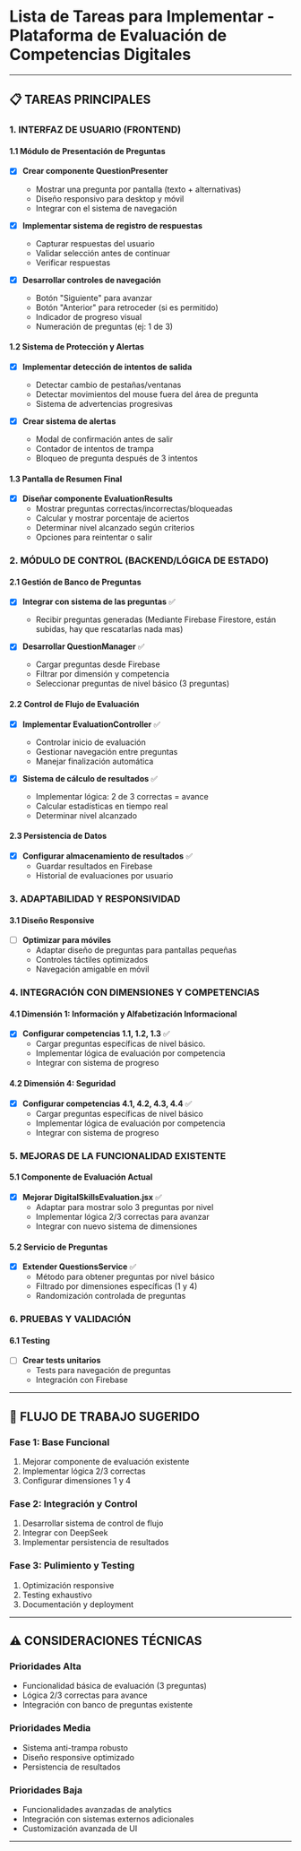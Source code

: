 # Lista de Tareas para Implementar - Plataforma de Evaluación de Competencias Digitales
---

## 📋 TAREAS PRINCIPALES

### 1. INTERFAZ DE USUARIO (FRONTEND)

#### 1.1 Módulo de Presentación de Preguntas
- [X] **Crear componente QuestionPresenter**
  - Mostrar una pregunta por pantalla (texto + alternativas)
  - Diseño responsivo para desktop y móvil
  - Integrar con el sistema de navegación

- [X] **Implementar sistema de registro de respuestas**
  - Capturar respuestas del usuario
  - Validar selección antes de continuar
  - Verificar respuestas

- [X] **Desarrollar controles de navegación**
  - Botón "Siguiente" para avanzar
  - Botón "Anterior" para retroceder (si es permitido)
  - Indicador de progreso visual
  - Numeración de preguntas (ej: 1 de 3)

#### 1.2 Sistema de Protección y Alertas
- [X] **Implementar detección de intentos de salida**
  - Detectar cambio de pestañas/ventanas
  - Detectar movimientos del mouse fuera del área de pregunta
  - Sistema de advertencias progresivas

- [X] **Crear sistema de alertas**
  - Modal de confirmación antes de salir
  - Contador de intentos de trampa
  - Bloqueo de pregunta después de 3 intentos

#### 1.3 Pantalla de Resumen Final
- [X] **Diseñar componente EvaluationResults**
  - Mostrar preguntas correctas/incorrectas/bloqueadas
  - Calcular y mostrar porcentaje de aciertos
  - Determinar nivel alcanzado según criterios
  - Opciones para reintentar o salir

### 2. MÓDULO DE CONTROL (BACKEND/LÓGICA DE ESTADO)

#### 2.1 Gestión de Banco de Preguntas
- [X] **Integrar con sistema de las preguntas** ✅
  - Recibir preguntas generadas (Mediante Firebase Firestore, están subidas, hay que rescatarlas nada mas)

- [X] **Desarrollar QuestionManager** ✅
  - Cargar preguntas desde Firebase
  - Filtrar por dimensión y competencia
  - Seleccionar preguntas de nivel básico (3 preguntas)

#### 2.2 Control de Flujo de Evaluación
- [X] **Implementar EvaluationController** ✅
  - Controlar inicio de evaluación
  - Gestionar navegación entre preguntas
  - Manejar finalización automática

- [X] **Sistema de cálculo de resultados** ✅
  - Implementar lógica: 2 de 3 correctas = avance
  - Calcular estadísticas en tiempo real
  - Determinar nivel alcanzado

#### 2.3 Persistencia de Datos
- [X] **Configurar almacenamiento de resultados** ✅
  - Guardar resultados en Firebase
  - Historial de evaluaciones por usuario

### 3. ADAPTABILIDAD Y RESPONSIVIDAD

#### 3.1 Diseño Responsive
- [ ] **Optimizar para móviles**
  - Adaptar diseño de preguntas para pantallas pequeñas
  - Controles táctiles optimizados
  - Navegación amigable en móvil

### 4. INTEGRACIÓN CON DIMENSIONES Y COMPETENCIAS

#### 4.1 Dimensión 1: Información y Alfabetización Informacional
- [X] **Configurar competencias 1.1, 1.2, 1.3** ✅
  - Cargar preguntas específicas de nivel básico.
  - Implementar lógica de evaluación por competencia
  - Integrar con sistema de progreso

#### 4.2 Dimensión 4: Seguridad
- [X] **Configurar competencias 4.1, 4.2, 4.3, 4.4** ✅
  - Cargar preguntas específicas de nivel básico
  - Implementar lógica de evaluación por competencia
  - Integrar con sistema de progreso

### 5. MEJORAS DE LA FUNCIONALIDAD EXISTENTE

#### 5.1 Componente de Evaluación Actual
- [X] **Mejorar DigitalSkillsEvaluation.jsx** ✅
  - Adaptar para mostrar solo 3 preguntas por nivel
  - Implementar lógica 2/3 correctas para avanzar
  - Integrar con nuevo sistema de dimensiones

#### 5.2 Servicio de Preguntas
- [X] **Extender QuestionsService** ✅
  - Método para obtener preguntas por nivel básico
  - Filtrado por dimensiones específicas (1 y 4)
  - Randomización controlada de preguntas

### 6. PRUEBAS Y VALIDACIÓN

#### 6.1 Testing
- [ ] **Crear tests unitarios**
  - Tests para navegación de preguntas
  - Integración con Firebase

---

## 🔄 FLUJO DE TRABAJO SUGERIDO

### Fase 1: Base Funcional
1. Mejorar componente de evaluación existente
2. Implementar lógica 2/3 correctas
3. Configurar dimensiones 1 y 4

### Fase 2: Integración y Control
1. Desarrollar sistema de control de flujo
2. Integrar con DeepSeek
3. Implementar persistencia de resultados

### Fase 3: Pulimiento y Testing
1. Optimización responsive
2. Testing exhaustivo
3. Documentación y deployment

---

## ⚠️ CONSIDERACIONES TÉCNICAS

### Prioridades Alta
- Funcionalidad básica de evaluación (3 preguntas)
- Lógica 2/3 correctas para avance
- Integración con banco de preguntas existente

### Prioridades Media
- Sistema anti-trampa robusto
- Diseño responsive optimizado
- Persistencia de resultados

### Prioridades Baja  
- Funcionalidades avanzadas de analytics
- Integración con sistemas externos adicionales
- Customización avanzada de UI

---